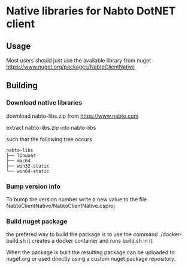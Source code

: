 # Native libraries for Nabto DotNET client

## Usage

Most users should just use the available library from nuget https://www.nuget.org/packages/NabtoClientNative

## Building

### Download native libraries

download nabto-libs.zip from https://www.nabto.com

extract nabto-libs.zip into nabto-libs

such that the following tree occurs

```
nabto-libs
├── linux64
├── mac64
├── win32-static
└── win64-static
```

### Bump version info

To bump the version number write a new value to the file NabtoClientNative/NabtoClientNative.csproj

### Build nuget package

the prefered way to build the package is to use the command
./docker-build.sh it creates a docker container and runs build.sh in
it.

When the package is built the resulting package can be uploaded to
nuget.org or used directly using a custom nuget package repository.

